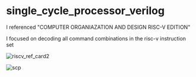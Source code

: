 # single_cycle_processor_verilog

I referenced "COMPUTER ORGANIAZATION AND DESIGN RISC-V EDITION"

I focused on decoding all command combinations in the risc-v instruction set


![riscv_ref_card2](https://user-images.githubusercontent.com/76850241/232861719-14c6a049-cad5-410a-9462-44482ff5a81b.jpg)

![scp](https://user-images.githubusercontent.com/76850241/232861041-722df8a0-64ed-431e-aafd-448332b5bc41.png)


